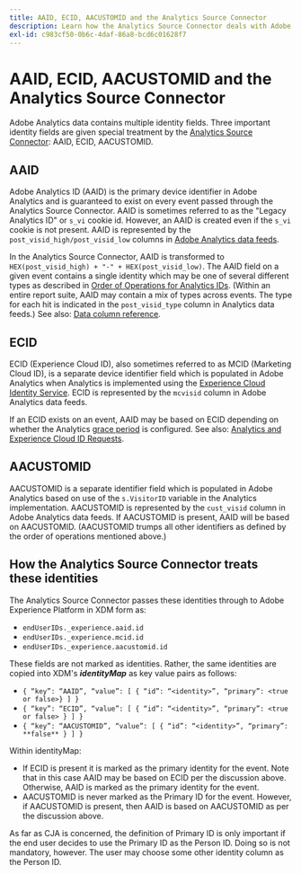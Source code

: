 ```yaml
---
title: AAID, ECID, AACUSTOMID and the Analytics Source Connector
description: Learn how the Analytics Source Connector deals with Adobe Analytics identity fields.
exl-id: c983cf50-0b6c-4daf-86a8-bcd6c01628f7
---
```

# AAID, ECID, AACUSTOMID and the Analytics Source Connector

Adobe Analytics data contains multiple identity fields. Three important identity fields are given special treatment by the [Analytics Source Connector](https://experienceleague.adobe.com/docs/experience-platform/sources/ui-tutorials/create/adobe-applications/analytics.html?lang=en): AAID, ECID, AACUSTOMID.

## AAID

Adobe Analytics ID (AAID) is the primary device identifier in Adobe Analytics and is guaranteed to exist on every event passed through the Analytics Source Connector. AAID is sometimes referred to as the "Legacy Analytics ID" or `s_vi` cookie id. However, an AAID is created even if the `s_vi` cookie is not present. AAID is represented by the `post_visid_high/post_visid_low` columns in [Adobe Analytics data feeds](https://experienceleague.adobe.com/docs/analytics/export/analytics-data-feed/data-feed-contents/datafeeds-reference.html?lang=en#columns%2C-descriptions%2C-and-data-types). 

In the Analytics Source Connector, AAID is transformed to `HEX(post_visid_high) + "-" + HEX(post_visid_low)`. The AAID field on a given event contains a single identity which may be one of several different types as described in [Order of Operations for Analytics IDs](https://experienceleague.adobe.com/docs/id-service/using/reference/analytics-reference/analytics-order-of-operations.html?lang=en%5B%5D). (Within an entire report suite, AAID may contain a mix of types across events. The type for each hit is indicated in the `post_visid_type` column in Analytics data feeds.) See also: [Data column reference](https://experienceleague.adobe.com/docs/analytics/export/analytics-data-feed/data-feed-contents/datafeeds-reference.html?lang=en).

## ECID

ECID (Experience Cloud ID), also sometimes referred to as MCID (Marketing Cloud ID), is a separate device identifier field which is populated in Adobe Analytics when Analytics is implemented using the [Experience Cloud Identity Service](https://experienceleague.adobe.com/docs/id-service/using/implementation/setup-analytics.html?lang=en). ECID is represented by the `mcvisid` column in Adobe Analytics data feeds. 

If an ECID exists on an event, AAID may be based on ECID depending on whether the Analytics [grace period](https://experienceleague.adobe.com/docs/id-service/using/reference/analytics-reference/grace-period.html?lang=en) is configured. See also: [Analytics and Experience Cloud ID Requests](https://experienceleague.adobe.com/docs/id-service/using/reference/analytics-reference/legacy-analytics.html?lang=en).

## AACUSTOMID

AACUSTOMID is a separate identifier field which is populated in Adobe Analytics based on use of the `s.VisitorID` variable in the Analytics implementation. AACUSTOMID is represented by the `cust_visid` column in Adobe Analytics data feeds. If AACUSTOMID is present, AAID will be based on AACUSTOMID. (AACUSTOMID trumps all other identifiers as defined by the order of operations mentioned above.) 

## How the Analytics Source Connector treats these identities

The Analytics Source Connector passes these identities through to Adobe Experience Platform in XDM form as:

* `endUserIDs._experience.aaid.id`
* `endUserIDs._experience.mcid.id`
* `endUserIDs._experience.aacustomid.id`

These fields are not marked as identities. Rather, the same identities are copied into XDM's **_identityMap_** as key value pairs as follows:

* `{ “key”: “AAID”, “value”: [ { “id”: “<identity>”, “primary”: <true or false>} ] }`
* `{ “key”: “ECID”, “value”: [ { “id”: “<identity>”, “primary”: <true or false> } ] }`
* `{ “key”: “AACUSTOMID”, “value”: [ { “id”: “<identity>”, “primary”: **false** } ] }`

Within identityMap:

* If ECID is present it is marked as the primary identity for the event. Note that in this case AAID may be based on ECID per the discussion above.
Otherwise, AAID is marked as the primary identity for the event.
* AACUSTOMID is never marked as the Primary ID for the event. However, if AACUSTOMID is present, then AAID is based on AACUSTOMID as per the discussion above.

As far as CJA is concerned, the definition of Primary ID is only important if the end user decides to use the Primary ID as the Person ID. Doing so is not mandatory, however. The user may choose some other identity column as the Person ID.
